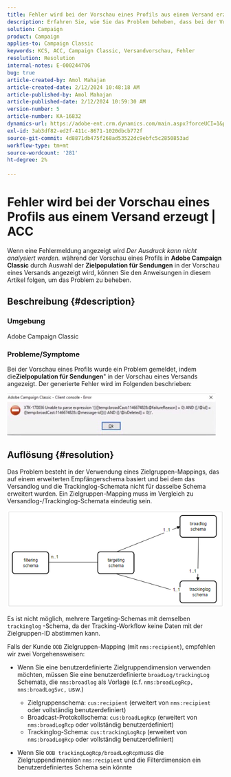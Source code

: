 ```yaml
---
title: Fehler wird bei der Vorschau eines Profils aus einem Versand erzeugt | ACC
description: Erfahren Sie, wie Sie das Problem beheben, dass bei der Vorschau eines Profils in Adobe Campaign Classic ein Fehler erzeugt wird.
solution: Campaign
product: Campaign
applies-to: Campaign Classic
keywords: KCS, ACC, Campaign Classic, Versandvorschau, Fehler
resolution: Resolution
internal-notes: E-000244706
bug: true
article-created-by: Amol Mahajan
article-created-date: 2/12/2024 10:48:18 AM
article-published-by: Amol Mahajan
article-published-date: 2/12/2024 10:59:30 AM
version-number: 5
article-number: KA-16832
dynamics-url: https://adobe-ent.crm.dynamics.com/main.aspx?forceUCI=1&pagetype=entityrecord&etn=knowledgearticle&id=75da0239-94c9-ee11-9079-6045bd006b4b
exl-id: 3ab3df82-ed2f-411c-8671-1020dbcb772f
source-git-commit: 4d8871db475f268ad53522dc9ebfc5c2850853ad
workflow-type: tm+mt
source-wordcount: '281'
ht-degree: 2%

---
```


# Fehler wird bei der Vorschau eines Profils aus einem Versand erzeugt | ACC


Wenn eine Fehlermeldung angezeigt wird *Der Ausdruck kann nicht analysiert werden.* während der Vorschau eines Profils in <b>Adobe Campaign Classic</b> durch Auswahl der <b>Zielpopulation für Sendungen</b> in der Vorschau eines Versands angezeigt wird, können Sie den Anweisungen in diesem Artikel folgen, um das Problem zu beheben.

## Beschreibung {#description}


### <b>Umgebung</b>

Adobe Campaign Classic



### <b>Probleme/Symptome</b>

Bei der Vorschau eines Profils wurde ein Problem gemeldet, indem die<b>Zielpopulation für Sendungen</b>&quot; in der Vorschau eines Versands angezeigt. Der generierte Fehler wird im Folgenden beschrieben:

![](assets/___82da0239-94c9-ee11-9079-6045bd006b4b___.jpeg)




## Auflösung {#resolution}


Das Problem besteht in der Verwendung eines Zielgruppen-Mappings, das auf einem erweiterten Empfängerschema basiert und bei dem das Versandlog und die Trackinglog-Schemata nicht für dasselbe Schema erweitert wurden. Ein Zielgruppen-Mapping muss im Vergleich zu Versandlog-/Trackinglog-Schemata eindeutig sein.

![](assets/3ec555a6-30d1-ec11-a7b5-0022480a8d10.png)

Es ist nicht möglich, mehrere Targeting-Schemas mit demselben `trackinglog` -Schema, da der Tracking-Workflow keine Daten mit der Zielgruppen-ID abstimmen kann.

Falls der Kunde `OOB` Zielgruppen-Mapping (mit `nms:recipient`), empfehlen wir zwei Vorgehensweisen:

- Wenn Sie eine benutzerdefinierte Zielgruppendimension verwenden möchten, müssen Sie eine benutzerdefinierte `broadLog/trackingLog` Schemata, die `nms:broadlog` als Vorlage (c.f. `nms:broadLogRcp, nms:broadLogSvc,` usw.)

   - Zielgruppenschema: `cus:recipient` (erweitert von `nms:recipient` oder vollständig benutzerdefiniert)
   - Broadcast-Protokollschema: `cus:broadLogRcp` (erweitert von `nms:broadLogRcp` oder vollständig benutzerdefiniert)
   - Trackinglog-Schema: `cus:trackingLogRcp` (erweitert von `nms:broadLogRcp` oder vollständig benutzerdefiniert)
- Wenn Sie `OOB trackingLogRcp/broadLogRcp`muss die Zielgruppendimension `nms:recipient` und die Filterdimension ein benutzerdefiniertes Schema sein könnte
